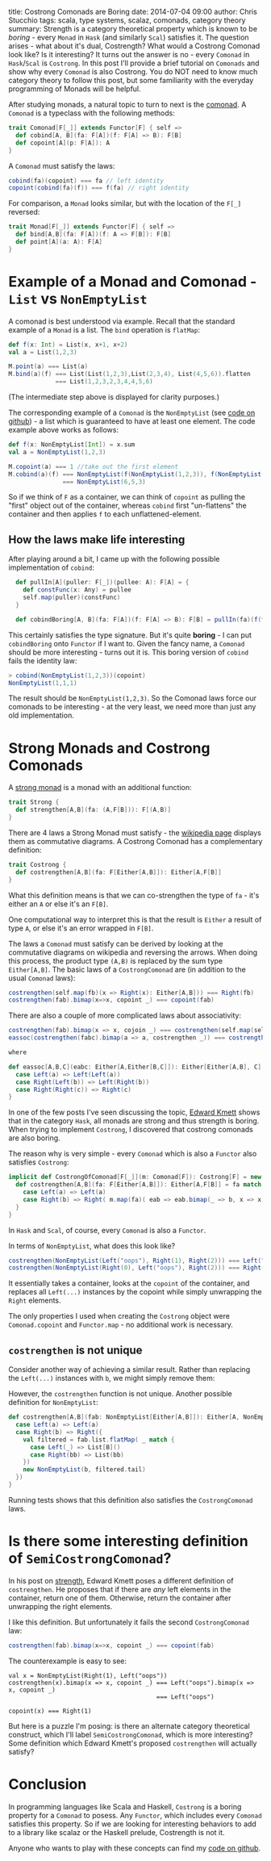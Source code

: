 title: Costrong Comonads are Boring
date: 2014-07-04 09:00
author: Chris Stucchio
tags: scala, type systems, scalaz, comonads, category theory
summary: Strength is a category theoretical property which is known to be *boring* - every `Monad` in `Hask` (and similarly `Scal`) satisfies it. The question arises - what about it's dual, Costrength? What would a Costrong Comonad look like? Is it interesting? It turns out the answer is no - every `Comonad` in `Hask`/`Scal` is `Costrong`. In this post I'll provide a brief tutorial on `Comonads` and show why every `Comonad` is also Costrong. You do NOT need to know much category theory to follow this post, but some familiarity with the everyday programming of Monads will be helpful.

After studying monads, a natural topic to turn to next is the [comonad](http://en.wikipedia.org/wiki/Monad_(category_theory)#Comonads_and_their_importance). A `Comonad` is a typeclass with the following methods:

```scala
trait Comonad[F[_]] extends Functor[F] { self =>
  def cobind[A, B](fa: F[A])(f: F[A] => B): F[B]
  def copoint[A](p: F[A]): A
}
```

A `Comonad` must satisfy the laws:

```scala
cobind(fa)(copoint) === fa // left identity
copoint(cobind(fa)(f)) === f(fa) // right identity
```

For comparison, a `Monad` looks similar, but with the location of the `F[_]` reversed:

```scala
trait Monad[F[_]] extends Functor[F] { self =>
  def bind[A,B](fa: F[A])(f: A => F[B]): F[B]
  def point[A](a: A): F[A]
}
```

# Example of a Monad and Comonad - `List` vs `NonEmptyList`

A comonad is best understood via example. Recall that the standard example of a `Monad` is a list. The `bind` operation is `flatMap`:

```scala
def f(x: Int) = List(x, x+1, x+2)
val a = List(1,2,3)

M.point(a) === List(a)
M.bind(a)(f) === List(List(1,2,3),List(2,3,4), List(4,5,6)).flatten
             === List(1,2,3,2,3,4,4,5,6)
```

(The intermediate step above is displayed for clarity purposes.)

The corresponding example of a `Comonad` is the `NonEmptyList` (see [code on github](https://github.com/scalaz/scalaz/blob/series/7.1.x/core/src/main/scala/scalaz/NonEmptyList.scala)) - a list which is guaranteed to have at least one element. The code example above works as follows:

```scala
def f(x: NonEmptyList[Int]) = x.sum
val a = NonEmptyList(1,2,3)

M.copoint(a) === 1 //take out the first element
M.cobind(a)(f) === NonEmptyList(f(NonEmptyList(1,2,3)), f(NonEmptyList(2,3)), f(NonEmptyList(3)))
               === NonEmptyList(6,5,3)
```

So if we think of `F` as a container, we can think of `copoint` as pulling the "first" object out of the container, whereas `cobind` first "un-flattens" the container and then applies `f` to each unflattened-element.

## How the laws make life interesting

After playing around a bit, I came up with the following possible implementation of `cobind`:

```scala
  def pullIn[A](puller: F[_])(pullee: A): F[A] = {
    def constFunc(x: Any) = pullee
    self.map(puller)(constFunc)
  }

  def cobindBoring[A, B](fa: F[A])(f: F[A] => B): F[B] = pullIn(fa)(f(fa))
```

This certainly satisfies the type signature. But it's quite **boring** - I can put `cobindBoring` onto `Functor` if I want to. Given the fancy name, a `Comonad` should be more interesting - turns out it is. This boring version of `cobind` fails the identity law:

```scala
> cobind(NonEmptyList(1,2,3))(copoint)
NonEmptyList(1,1,1)
```

The result should be `NonEmptyList(1,2,3)`. So the Comonad laws force our comonads to be interesting - at the very least, we need more than just any old implementation.

# Strong Monads and Costrong Comonads

A [strong monad](http://en.wikipedia.org/wiki/Strong_monad) is a monad with an additional function:

```scala
trait Strong {
  def strengthen[A,B](fa: (A,F[B])): F[(A,B)]
}
```

There are 4 laws a Strong Monad must satisfy - the [wikipedia page](http://en.wikipedia.org/wiki/Strong_monad) displays them as commutative diagrams. A Costrong Comonad has a complementary definition:

```scala
trait Costrong {
  def costrengthen[A,B](fa: F[Either[A,B]]): Either[A,F[B]]
}
```

What this definition means is that we can co-strengthen the type of `fa` - it's either an `A` or else it's an `F[B]`.

One computational way to interpret this is that the result is `Either` a result of type `A`, or else it's an error wrapped in `F[B]`.

The laws a `Comonad` must satisfy can be derived by looking at the commutative diagrams on wikipedia and reversing the arrows. When doing this process, the product type `(A,B)` is replaced by the sum type `Either[A,B]`. The basic laws of a `CostrongComonad` are (in addition to the usual `Comonad` laws):

```scala
costrengthen(self.map(fb)(x => Right(x): Either[A,B])) === Right(fb)
costrengthen(fab).bimap(x=>x, copoint _) === copoint(fab)
```

There are also a couple of more complicated laws about associativity:

```scala
costrengthen(fab).bimap(x => x, cojoin _) === costrengthen(self.map(self.cojoin(fab))(costrengthen _))
eassoc(costrengthen(fabc).bimap(a => a, costrengthen _)) === costrengthen( self.map(fabc)(eassoc) )

where

def eassoc[A,B,C](eabc: Either[A,Either[B,C]]): Either[Either[A,B], C] = eabc match {
  case Left(a) => Left(Left(a))
  case Right(Left(b)) => Left(Right(b))
  case Right(Right(c)) => Right(c)
}
```

In one of the few posts I've seen discussing the topic, [Edward Kmett](http://comonad.com/reader/2008/deriving-strength-from-laziness/) shows that in the category `Hask`, all monads are strong and thus strength is boring. When trying to implement `Costrong`, I discovered that costrong comonads are also boring.

The reason why is very simple - every `Comonad` which is also a `Functor` also satisfies `Costrong`:

```scala
implicit def CostrongOfComonad[F[_]](m: Comonad[F]): Costrong[F] = new Costrong {
  def costrengthen[A,B](fa: F[Either[A,B]]): Either[A,F[B]] = fa match {
    case Left(a) => Left(a)
    case Right(b) => Right( m.map(fa)( eab => eab.bimap(_ => b, x => x)) )
  }
}
```

In `Hask` and `Scal`, of course, every `Comonad` is also a `Functor`.

In terms of `NonEmptyList`, what does this look like?

```scala
costrengthen(NonEmptyList(Left("oops"), Right(1), Right(2))) === Left("oops")
costrengthen(NonEmptyList(Right(0), Left("oops"), Right(2))) === Right(NonEmptyList(0, 0, 2))
```

It essentially takes a container, looks at the `copoint` of the container, and replaces all `Left(...)` instances by the copoint while simply unwrapping the `Right` elements.

The only properties I used when creating the `Costrong` object were `Comonad.copoint` and `Functor.map` - no additional work is necessary.

## `costrengthen` is not unique

Consider another way of achieving a similar result. Rather than replacing the `Left(...)` instances with `b`, we might simply remove them:

However, the `costrengthen` function is not unique. Another possible definition for `NonEmptyList`:

```scala
def costrengthen[A,B](fab: NonEmptyList[Either[A,B]]): Either[A, NonEmptyList[B]] = copoint(fab) match {
  case Left(a) => Left(a)
  case Right(b) => Right({
    val filtered = fab.list.flatMap( _ match {
      case Left(_) => List[B]()
      case Right(bb) => List(bb)
    })
    new NonEmptyList(b, filtered.tail)
  })
}
```

Running tests shows that this definition also satisfies the `CostrongComonad` laws.

# Is there some interesting definition of `SemiCostrongComonad`?

In his post on [strength](http://comonad.com/reader/2008/deriving-strength-from-laziness/), Edward Kmett poses a different definition of `costrengthen`. He proposes that if there are *any* left elements in the container, return one of them. Otherwise, return the container after unwrapping the right elements.

I like this definition. But unfortunately it fails the second `CostrongComonad` law:

```scala
costrengthen(fab).bimap(x=>x, copoint _) === copoint(fab)
```

The counterexample is easy to see:

```
val x = NonEmptyList(Right(1), Left("oops"))
costrengthen(x).bimap(x => x, copoint _) === Left("oops").bimap(x => x, copoint _)
                                         === Left("oops")

copoint(x) === Right(1)
```

But here is a puzzle I'm posing: is there an alternate category theoretical construct, which I'll label `SemiCostrongComonad`, which is more interesting? Some definition which Edward Kmett's proposed `costrengthen` will actually satisfy?

# Conclusion

In programming languages like Scala and Haskell, `Costrong` is a boring property for a `Comonad` to posess. Any `Functor`, which includes every `Comonad` satisfies this property. So if we are looking for interesting behaviors to add to a library like scalaz or the Haskell prelude, Costrength is not it.

Anyone who wants to play with these concepts can find my [code on github](https://github.com/stucchio/scalaz/tree/costrong).
